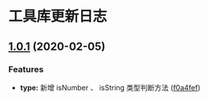 # 工具库更新日志

## [1.0.1](https://github.com/simonwong/fly-helper/compare/f0a4fefe507f7d6c8717c05d2f0c638407ca87a3...v1.0.1) (2020-02-05)


### Features

* **type:** 新增 isNumber 、 isString 类型判断方法 ([f0a4fef](https://github.com/simonwong/fly-helper/commit/f0a4fefe507f7d6c8717c05d2f0c638407ca87a3))



